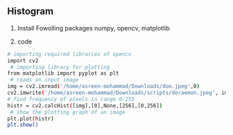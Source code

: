 ## Histogram
1. Install Fowolling packages
   numpy, opencv, matplotlib

2. code
 ```bash
# importing required libraries of opencv 
import cv2 
  # importing library for plotting 
from matplotlib import pyplot as plt 
  # reads an input image 
img = cv2.imread('/home/asreen-mohammad/Downloads/doo.jpeg',0) 
cv2.imwrite('/home/asreen-mohammad/Downloads/scripts/doraemon.jpeg', img )
 # find frequency of pixels in range 0-255 
histr = cv2.calcHist([img],[0],None,[256],[0,256]) 
  # show the plotting graph of an image 
plt.plot(histr) 
plt.show() 
   ```
